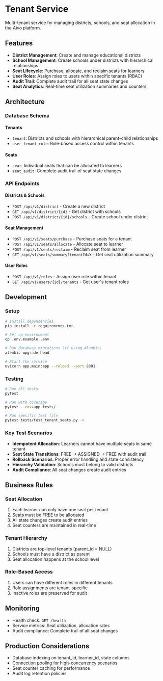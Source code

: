 # Tenant Service

Multi-tenant service for managing districts, schools, and seat allocation in
the Aivo platform.

## Features

- **District Management**: Create and manage educational districts
- **School Management**: Create schools under districts with hierarchical relationships
- **Seat Lifecycle**: Purchase, allocate, and reclaim seats for learners
- **User Roles**: Assign roles to users within specific tenants (RBAC)
- **Audit Trail**: Complete audit trail for all seat state changes
- **Seat Analytics**: Real-time seat utilization summaries and counters

## Architecture

### Database Schema

#### Tenants

- `tenant`: Districts and schools with hierarchical parent-child relationships
- `user_tenant_role`: Role-based access control within tenants

#### Seats

- `seat`: Individual seats that can be allocated to learners
- `seat_audit`: Complete audit trail of seat state changes

### API Endpoints

#### Districts & Schools

- `POST /api/v1/district` - Create a new district
- `GET /api/v1/district/{id}` - Get district with schools
- `POST /api/v1/district/{id}/schools` - Create school under district

#### Seat Management

- `POST /api/v1/seats/purchase` - Purchase seats for a tenant
- `POST /api/v1/seats/allocate` - Allocate seat to learner
- `POST /api/v1/seats/reclaim` - Reclaim seat from learner
- `GET /api/v1/seats/summary?tenantId=X` - Get seat utilization summary

#### User Roles

- `POST /api/v1/roles` - Assign user role within tenant
- `GET /api/v1/users/{id}/tenants` - Get user's tenant roles

## Development

### Setup

```bash
# Install dependencies
pip install -r requirements.txt

# Set up environment
cp .env.example .env

# Run database migrations (if using Alembic)
alembic upgrade head

# Start the service
uvicorn app.main:app --reload --port 8001
```

### Testing

```bash
# Run all tests
pytest

# Run with coverage
pytest --cov=app tests/

# Run specific test file
pytest tests/test_tenant_seats.py -v
```

### Key Test Scenarios

- **Idempotent Allocation**: Learners cannot have multiple seats in same tenant
- **Seat State Transitions**: FREE → ASSIGNED → FREE with audit trail
- **Rollback Scenarios**: Proper error handling and state consistency
- **Hierarchy Validation**: Schools must belong to valid districts
- **Audit Compliance**: All seat changes create audit entries

## Business Rules

### Seat Allocation

1. Each learner can only have one seat per tenant
2. Seats must be FREE to be allocated
3. All state changes create audit entries
4. Seat counters are maintained in real-time

### Tenant Hierarchy

1. Districts are top-level tenants (parent_id = NULL)
2. Schools must have a district as parent
3. Seat allocation happens at the school level

### Role-Based Access

1. Users can have different roles in different tenants
2. Role assignments are tenant-specific
3. Inactive roles are preserved for audit

## Monitoring

- Health check: `GET /health`
- Service metrics: Seat utilization, allocation rates
- Audit compliance: Complete trail of all seat changes

## Production Considerations

- Database indexing on tenant_id, learner_id, state columns
- Connection pooling for high-concurrency scenarios
- Seat counter caching for performance
- Audit log retention policies
